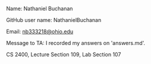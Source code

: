 Name: Nathaniel Buchanan

GitHub user name: NathanielBuchanan

Email: nb333218@ohio.edu

Message to TA: I recorded my answers on 'answers.md'.

CS 2400, Lecture Section 109, Lab Section 107
